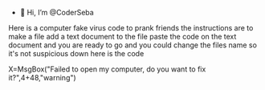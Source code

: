 - 👋 Hi, I’m @CoderSeba
 
Here is a computer fake virus code to prank friends the instructions are to make a file add a text document to the file paste the code on the text document and you are ready to go and you could change the files name so it's not suspicious down here is the code


X=MsgBox("Failed to open my computer, do you want to fix it?",4+48,"warning"­)
